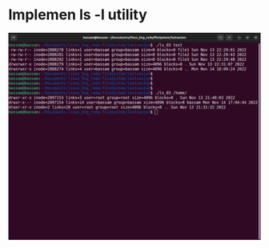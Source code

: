 # Implemen ls -l utility
![](https://github.com/bassamkhamis/system_programing/blob/main/Last_assignment/ls.png)

